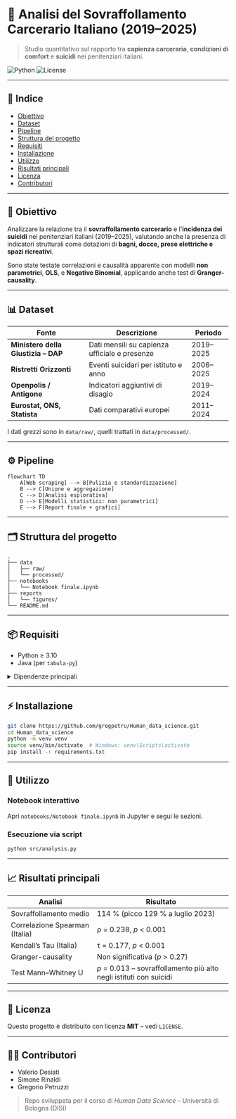 # 🚨 Analisi del Sovraffollamento Carcerario Italiano (2019–2025)

> Studio quantitativo sul rapporto tra **capienza carceraria**, **condizioni di comfort** e **suicidi** nei penitenziari italiani.

![Python](https://img.shields.io/badge/python-3.10%2B-blue?logo=python)
![License](https://img.shields.io/badge/license-MIT-green)

---

## 🔗 Indice

- [Obiettivo](#obiettivo)
- [Dataset](#dataset)
- [Pipeline](#pipeline)
- [Struttura del progetto](#struttura-del-progetto)
- [Requisiti](#requisiti)
- [Installazione](#installazione)
- [Utilizzo](#utilizzo)
- [Risultati principali](#risultati-principali)
- [Licenza](#licenza)
- [Contributori](#contributori)

---

## 🎯 Obiettivo

Analizzare la relazione tra il **sovraffollamento carcerario** e l'**incidenza dei suicidi** nei penitenziari italiani (2019–2025), valutando anche la presenza di indicatori strutturali come dotazioni di **bagni, docce, prese elettriche e spazi ricreativi**.

Sono state testate correlazioni e causalità apparente con modelli **non parametrici**, **OLS**, e **Negative Binomial**, applicando anche test di **Granger-causality**.

---

## 📊 Dataset

| Fonte | Descrizione | Periodo |
|-------|-------------|---------|
| **Ministero della Giustizia – DAP** | Dati mensili su capienza ufficiale e presenze | 2019–2025 |
| **Ristretti Orizzonti** | Eventi suicidari per istituto e anno | 2006–2025 |
| **Openpolis / Antigone** | Indicatori aggiuntivi di disagio | 2019–2024 |
| **Eurostat, ONS, Statista** | Dati comparativi europei | 2011–2024 |

I dati grezzi sono in `data/raw/`, quelli trattati in `data/processed/`.

---

## ⚙️ Pipeline

```mermaid
flowchart TD
    A[Web scraping] --> B[Pulizia e standardizzazione]
    B --> C[Unione e aggregazione]
    C --> D[Analisi esplorativa]
    D --> E[Modelli statistici: non parametrici]
    E --> F[Report finale + grafici]
```

---

## 🗂️ Struttura del progetto

```text
.
├── data
│   ├── raw/
│   └── processed/
├── notebooks
│   └── Notebook finale.ipynb
├── reports
│   └── figures/
└── README.md
```

---

## 📦 Requisiti

- Python ≥ 3.10
- Java (per `tabula-py`)

<details>
<summary>Dipendenze principali</summary>

```text
requests
tabula-py
pandas
numpy
matplotlib
seaborn
statsmodels
scikit-learn
scipy
```
</details>

---

## ⚡ Installazione

```bash
git clone https://github.com/gregpetru/Human_data_science.git
cd Human_data_science
python -m venv venv
source venv/bin/activate  # Windows: venv\Scripts\activate
pip install -r requirements.txt
```

---

## 🚀 Utilizzo

### Notebook interattivo

Apri `notebooks/Notebook finale.ipynb` in Jupyter e segui le sezioni.

### Esecuzione via script

```bash
python src/analysis.py
```

---

## 📈 Risultati principali

| Analisi | Risultato |
|--------|-----------|
| Sovraffollamento medio | 114 % (picco 129 % a luglio 2023) |
| Correlazione Spearman (Italia) | ρ = 0.238, *p* < 0.001 |
| Kendall’s Tau (Italia) | τ = 0.177, *p* < 0.001 |
| Granger-causality | Non significativa (*p* > 0.27) |
| Test Mann–Whitney U | *p* = 0.013 – sovraffollamento più alto negli istituti con suicidi |

---

## 📜 Licenza

Questo progetto è distribuito con licenza **MIT** – vedi `LICENSE`.

---

## 🙋‍♂️ Contributori

- Valerio Desiati
- Simone Rinaldi
- Gregorio Petruzzi

> Repo sviluppata per il corso di *Human Data Science* – Università di Bologna (DISI)
